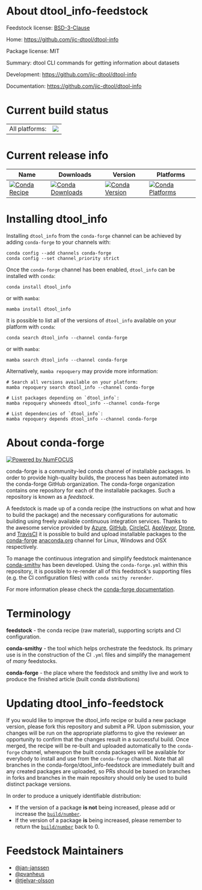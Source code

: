About dtool_info-feedstock
==========================

Feedstock license: [BSD-3-Clause](https://github.com/conda-forge/dtool_info-feedstock/blob/main/LICENSE.txt)

Home: https://github.com/jic-dtool/dtool-info

Package license: MIT

Summary: dtool CLI commands for getting information about datasets

Development: https://github.com/jic-dtool/dtool-info

Documentation: https://github.com/jic-dtool/dtool-info

Current build status
====================


<table><tr><td>All platforms:</td>
    <td>
      <a href="https://dev.azure.com/conda-forge/feedstock-builds/_build/latest?definitionId=6460&branchName=main">
        <img src="https://dev.azure.com/conda-forge/feedstock-builds/_apis/build/status/dtool_info-feedstock?branchName=main">
      </a>
    </td>
  </tr>
</table>

Current release info
====================

| Name | Downloads | Version | Platforms |
| --- | --- | --- | --- |
| [![Conda Recipe](https://img.shields.io/badge/recipe-dtool_info-green.svg)](https://anaconda.org/conda-forge/dtool_info) | [![Conda Downloads](https://img.shields.io/conda/dn/conda-forge/dtool_info.svg)](https://anaconda.org/conda-forge/dtool_info) | [![Conda Version](https://img.shields.io/conda/vn/conda-forge/dtool_info.svg)](https://anaconda.org/conda-forge/dtool_info) | [![Conda Platforms](https://img.shields.io/conda/pn/conda-forge/dtool_info.svg)](https://anaconda.org/conda-forge/dtool_info) |

Installing dtool_info
=====================

Installing `dtool_info` from the `conda-forge` channel can be achieved by adding `conda-forge` to your channels with:

```
conda config --add channels conda-forge
conda config --set channel_priority strict
```

Once the `conda-forge` channel has been enabled, `dtool_info` can be installed with `conda`:

```
conda install dtool_info
```

or with `mamba`:

```
mamba install dtool_info
```

It is possible to list all of the versions of `dtool_info` available on your platform with `conda`:

```
conda search dtool_info --channel conda-forge
```

or with `mamba`:

```
mamba search dtool_info --channel conda-forge
```

Alternatively, `mamba repoquery` may provide more information:

```
# Search all versions available on your platform:
mamba repoquery search dtool_info --channel conda-forge

# List packages depending on `dtool_info`:
mamba repoquery whoneeds dtool_info --channel conda-forge

# List dependencies of `dtool_info`:
mamba repoquery depends dtool_info --channel conda-forge
```


About conda-forge
=================

[![Powered by
NumFOCUS](https://img.shields.io/badge/powered%20by-NumFOCUS-orange.svg?style=flat&colorA=E1523D&colorB=007D8A)](https://numfocus.org)

conda-forge is a community-led conda channel of installable packages.
In order to provide high-quality builds, the process has been automated into the
conda-forge GitHub organization. The conda-forge organization contains one repository
for each of the installable packages. Such a repository is known as a *feedstock*.

A feedstock is made up of a conda recipe (the instructions on what and how to build
the package) and the necessary configurations for automatic building using freely
available continuous integration services. Thanks to the awesome service provided by
[Azure](https://azure.microsoft.com/en-us/services/devops/), [GitHub](https://github.com/),
[CircleCI](https://circleci.com/), [AppVeyor](https://www.appveyor.com/),
[Drone](https://cloud.drone.io/welcome), and [TravisCI](https://travis-ci.com/)
it is possible to build and upload installable packages to the
[conda-forge](https://anaconda.org/conda-forge) [anaconda.org](https://anaconda.org/)
channel for Linux, Windows and OSX respectively.

To manage the continuous integration and simplify feedstock maintenance
[conda-smithy](https://github.com/conda-forge/conda-smithy) has been developed.
Using the ``conda-forge.yml`` within this repository, it is possible to re-render all of
this feedstock's supporting files (e.g. the CI configuration files) with ``conda smithy rerender``.

For more information please check the [conda-forge documentation](https://conda-forge.org/docs/).

Terminology
===========

**feedstock** - the conda recipe (raw material), supporting scripts and CI configuration.

**conda-smithy** - the tool which helps orchestrate the feedstock.
                   Its primary use is in the construction of the CI ``.yml`` files
                   and simplify the management of *many* feedstocks.

**conda-forge** - the place where the feedstock and smithy live and work to
                  produce the finished article (built conda distributions)


Updating dtool_info-feedstock
=============================

If you would like to improve the dtool_info recipe or build a new
package version, please fork this repository and submit a PR. Upon submission,
your changes will be run on the appropriate platforms to give the reviewer an
opportunity to confirm that the changes result in a successful build. Once
merged, the recipe will be re-built and uploaded automatically to the
`conda-forge` channel, whereupon the built conda packages will be available for
everybody to install and use from the `conda-forge` channel.
Note that all branches in the conda-forge/dtool_info-feedstock are
immediately built and any created packages are uploaded, so PRs should be based
on branches in forks and branches in the main repository should only be used to
build distinct package versions.

In order to produce a uniquely identifiable distribution:
 * If the version of a package **is not** being increased, please add or increase
   the [``build/number``](https://docs.conda.io/projects/conda-build/en/latest/resources/define-metadata.html#build-number-and-string).
 * If the version of a package **is** being increased, please remember to return
   the [``build/number``](https://docs.conda.io/projects/conda-build/en/latest/resources/define-metadata.html#build-number-and-string)
   back to 0.

Feedstock Maintainers
=====================

* [@jan-janssen](https://github.com/jan-janssen/)
* [@pvanheus](https://github.com/pvanheus/)
* [@tjelvar-olsson](https://github.com/tjelvar-olsson/)

